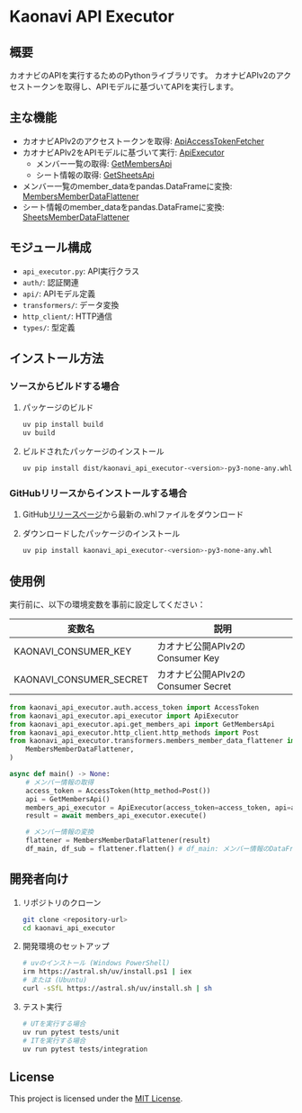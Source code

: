 # Kaonavi API Executor

## 概要
カオナビのAPIを実行するためのPythonライブラリです。
カオナビAPIv2のアクセストークンを取得し、APIモデルに基づいてAPIを実行します。

## 主な機能
- カオナビAPIv2のアクセストークンを取得: [ApiAccessTokenFetcher](./src/kaonavi_api_executor/auth/api_access_token_fetcher.py)
- カオナビAPIv2をAPIモデルに基づいて実行: [ApiExecutor](./src/kaonavi_api_executor/api_executor.py)
  - メンバー一覧の取得: [GetMembersApi](./src/kaonavi_api_executor/api/get_members_api.py)
  - シート情報の取得: [GetSheetsApi](./src/kaonavi_api_executor/api/get_sheets_api.py)
- メンバー一覧のmember_dataをpandas.DataFrameに変換: [MembersMemberDataFlattener](./src/kaonavi_api_executor/transformers/members_member_data_flattener.py)
- シート情報のmember_dataをpandas.DataFrameに変換: [SheetsMemberDataFlattener](./src/kaonavi_api_executor/transformers/sheets_member_data_flattener.py)

## モジュール構成
- `api_executor.py`: API実行クラス
- `auth/`: 認証関連
- `api/`: APIモデル定義
- `transformers/`: データ変換
- `http_client/`: HTTP通信
- `types/`: 型定義

## インストール方法

### ソースからビルドする場合
1. パッケージのビルド
    ```bash
    uv pip install build
    uv build
    ```

2. ビルドされたパッケージのインストール
    ```bash
    uv pip install dist/kaonavi_api_executor-<version>-py3-none-any.whl
    ```

### GitHubリリースからインストールする場合
1. GitHub[リリースページ](../../releases)から最新の.whlファイルをダウンロード

2. ダウンロードしたパッケージのインストール
    ```bash
    uv pip install kaonavi_api_executor-<version>-py3-none-any.whl
    ```

## 使用例
実行前に、以下の環境変数を事前に設定してください：

| 変数名                  | 説明                               |
| ----------------------- | ---------------------------------- |
| KAONAVI_CONSUMER_KEY    | カオナビ公開APIv2のConsumer Key    |
| KAONAVI_CONSUMER_SECRET | カオナビ公開APIv2のConsumer Secret |

```python
from kaonavi_api_executor.auth.access_token import AccessToken
from kaonavi_api_executor.api_executor import ApiExecutor
from kaonavi_api_executor.api.get_members_api import GetMembersApi
from kaonavi_api_executor.http_client.http_methods import Post
from kaonavi_api_executor.transformers.members_member_data_flattener import (
    MembersMemberDataFlattener,
)

async def main() -> None:
    # メンバー情報の取得
    access_token = AccessToken(http_method=Post())
    api = GetMembersApi()
    members_api_executor = ApiExecutor(access_token=access_token, api=api)
    result = await members_api_executor.execute()

    # メンバー情報の変換
    flattener = MembersMemberDataFlattener(result)
    df_main, df_sub = flattener.flatten() # df_main: メンバー情報のDataFrame, df_sub: 兼務情報のDataFrame
```

## 開発者向け
1. リポジトリのクローン
    ```bash
    git clone <repository-url>
    cd kaonavi_api_executor
    ```

2. 開発環境のセットアップ
    ```bash
    # uvのインストール (Windows PowerShell)
    irm https://astral.sh/uv/install.ps1 | iex
    # または (Ubuntu)
    curl -sSfL https://astral.sh/uv/install.sh | sh
    ```

3. テスト実行
    ```bash
    # UTを実行する場合
    uv run pytest tests/unit
    # ITを実行する場合
    uv run pytest tests/integration
    ```

## License
This project is licensed under the [MIT License](./LICENSE).

